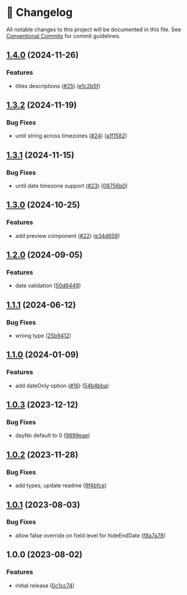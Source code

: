 <!-- markdownlint-disable --><!-- textlint-disable -->

# 📓 Changelog

All notable changes to this project will be documented in this file. See
[Conventional Commits](https://conventionalcommits.org) for commit guidelines.

## [1.4.0](https://github.com/thebiggianthead/sanity-plugin-recurring-dates/compare/v1.3.2...v1.4.0) (2024-11-26)

### Features

- titles descriptions ([#25](https://github.com/thebiggianthead/sanity-plugin-recurring-dates/issues/25)) ([e1c2b5f](https://github.com/thebiggianthead/sanity-plugin-recurring-dates/commit/e1c2b5f9f81bab30ccba3413b6ffdd2f5e8c979e))

## [1.3.2](https://github.com/thebiggianthead/sanity-plugin-recurring-dates/compare/v1.3.1...v1.3.2) (2024-11-19)

### Bug Fixes

- until string across timezones ([#24](https://github.com/thebiggianthead/sanity-plugin-recurring-dates/issues/24)) ([a1f1582](https://github.com/thebiggianthead/sanity-plugin-recurring-dates/commit/a1f1582fcc944f388cb0555b0bec94043502cc56))

## [1.3.1](https://github.com/thebiggianthead/sanity-plugin-recurring-dates/compare/v1.3.0...v1.3.1) (2024-11-15)

### Bug Fixes

- until date timezone support ([#23](https://github.com/thebiggianthead/sanity-plugin-recurring-dates/issues/23)) ([08756b0](https://github.com/thebiggianthead/sanity-plugin-recurring-dates/commit/08756b05b4d8883abf49266acc7ecc83ef2ce612))

## [1.3.0](https://github.com/thebiggianthead/sanity-plugin-recurring-dates/compare/v1.2.0...v1.3.0) (2024-10-25)

### Features

- add preview component ([#22](https://github.com/thebiggianthead/sanity-plugin-recurring-dates/issues/22)) ([e34d859](https://github.com/thebiggianthead/sanity-plugin-recurring-dates/commit/e34d85946e193a728367ee7c5cdf24fa9b583806))

## [1.2.0](https://github.com/thebiggianthead/sanity-plugin-recurring-dates/compare/v1.1.1...v1.2.0) (2024-09-05)

### Features

- date validation ([50d6449](https://github.com/thebiggianthead/sanity-plugin-recurring-dates/commit/50d64495b15628ae55345fe9af9d6e40a773a05a))

## [1.1.1](https://github.com/thebiggianthead/sanity-plugin-recurring-dates/compare/v1.1.0...v1.1.1) (2024-06-12)

### Bug Fixes

- wrong type ([25b9412](https://github.com/thebiggianthead/sanity-plugin-recurring-dates/commit/25b9412fe4a4d872d549ad6af48227c637142ae1))

## [1.1.0](https://github.com/thebiggianthead/sanity-plugin-recurring-dates/compare/v1.0.3...v1.1.0) (2024-01-09)

### Features

- add dateOnly option ([#16](https://github.com/thebiggianthead/sanity-plugin-recurring-dates/issues/16)) ([54b4bba](https://github.com/thebiggianthead/sanity-plugin-recurring-dates/commit/54b4bbaa963dab8cb6b96eb08f9ec920fecffff1))

## [1.0.3](https://github.com/thebiggianthead/sanity-plugin-recurring-dates/compare/v1.0.2...v1.0.3) (2023-12-12)

### Bug Fixes

- dayNo default to 0 ([9899eae](https://github.com/thebiggianthead/sanity-plugin-recurring-dates/commit/9899eae2062aefc69aa1aeedb8be66440f50a7ed))

## [1.0.2](https://github.com/thebiggianthead/sanity-plugin-recurring-dates/compare/v1.0.1...v1.0.2) (2023-11-28)

### Bug Fixes

- add types, update readme ([9f4bfce](https://github.com/thebiggianthead/sanity-plugin-recurring-dates/commit/9f4bfce84c1218cd4daf7d0e38f8af64353ff557))

## [1.0.1](https://github.com/thebiggianthead/sanity-plugin-recurring-dates/compare/v1.0.0...v1.0.1) (2023-08-03)

### Bug Fixes

- allow false override on field level for hideEndDate ([f8a7a78](https://github.com/thebiggianthead/sanity-plugin-recurring-dates/commit/f8a7a78a4ac16fd5d25a7f0e737ab7e8a9e11608))

## 1.0.0 (2023-08-02)

### Features

- initial release ([0c1cc74](https://github.com/thebiggianthead/sanity-plugin-recurring-dates/commit/0c1cc741aa5ef03ccf9b6438d1b3b8545acb9abf))

